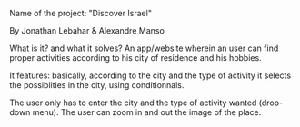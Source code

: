 Name of the project: "Discover Israel"

By Jonathan Lebahar & Alexandre Manso

What is it? and what it solves? An app/website wherein an user can find proper activities according to his city of residence and his hobbies.

It features: basically, according to the city and the type of activity it selects the possiblities in the city, using conditionnals.

The user only has to enter the city and the type of activity wanted (drop-down menu). The user can zoom in and out the image of the place.

